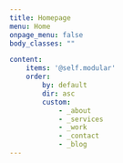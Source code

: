 ```yaml
---
title: Homepage
menu: Home
onpage_menu: false
body_classes: ""

content:
    items: '@self.modular'
    order:
        by: default
        dir: asc
        custom:
            - _about
            - _services
            - _work
            - _contact
            - _blog
---
```

